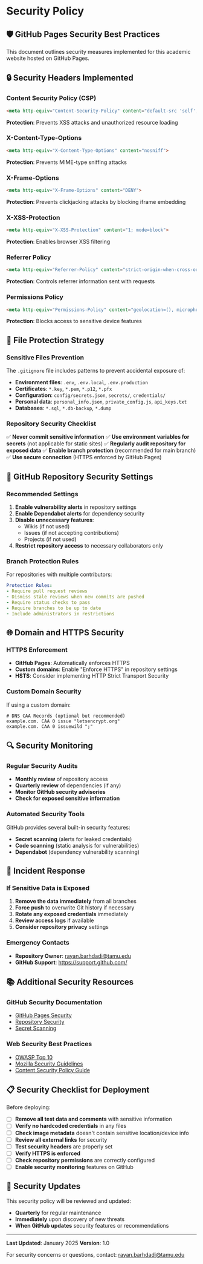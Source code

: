 # Security Policy

## 🛡️ GitHub Pages Security Best Practices

This document outlines security measures implemented for this academic website hosted on GitHub Pages.

## 🔒 Security Headers Implemented

### Content Security Policy (CSP)
```html
<meta http-equiv="Content-Security-Policy" content="default-src 'self'; script-src 'self' 'unsafe-inline'; style-src 'self' 'unsafe-inline'; img-src 'self' data:; font-src 'self'; connect-src 'self'; media-src 'self'; object-src 'none'; child-src 'none'; frame-src 'none'; worker-src 'none'; form-action 'self'; upgrade-insecure-requests;">
```

**Protection**: Prevents XSS attacks and unauthorized resource loading

### X-Content-Type-Options
```html
<meta http-equiv="X-Content-Type-Options" content="nosniff">
```

**Protection**: Prevents MIME-type sniffing attacks

### X-Frame-Options
```html
<meta http-equiv="X-Frame-Options" content="DENY">
```

**Protection**: Prevents clickjacking attacks by blocking iframe embedding

### X-XSS-Protection
```html
<meta http-equiv="X-XSS-Protection" content="1; mode=block">
```

**Protection**: Enables browser XSS filtering

### Referrer Policy
```html
<meta http-equiv="Referrer-Policy" content="strict-origin-when-cross-origin">
```

**Protection**: Controls referrer information sent with requests

### Permissions Policy
```html
<meta http-equiv="Permissions-Policy" content="geolocation=(), microphone=(), camera=()">
```

**Protection**: Blocks access to sensitive device features

## 🚫 File Protection Strategy

### Sensitive Files Prevention
The `.gitignore` file includes patterns to prevent accidental exposure of:

- **Environment files**: `.env`, `.env.local`, `.env.production`
- **Certificates**: `*.key`, `*.pem`, `*.p12`, `*.pfx`
- **Configuration**: `config/secrets.json`, `secrets/`, `credentials/`
- **Personal data**: `personal_info.json`, `private_config.js`, `api_keys.txt`
- **Databases**: `*.sql`, `*.db-backup`, `*.dump`

### Repository Security Checklist

✅ **Never commit sensitive information**
✅ **Use environment variables for secrets** (not applicable for static sites)
✅ **Regularly audit repository for exposed data**
✅ **Enable branch protection** (recommended for main branch)
✅ **Use secure connection** (HTTPS enforced by GitHub Pages)

## 🔧 GitHub Repository Security Settings

### Recommended Settings
1. **Enable vulnerability alerts** in repository settings
2. **Enable Dependabot alerts** for dependency security
3. **Disable unnecessary features**:
   - Wikis (if not used)
   - Issues (if not accepting contributions)
   - Projects (if not used)
4. **Restrict repository access** to necessary collaborators only

### Branch Protection Rules
For repositories with multiple contributors:
```yaml
Protection Rules:
- Require pull request reviews
- Dismiss stale reviews when new commits are pushed
- Require status checks to pass
- Require branches to be up to date
- Include administrators in restrictions
```

## 🌐 Domain and HTTPS Security

### HTTPS Enforcement
- **GitHub Pages**: Automatically enforces HTTPS
- **Custom domains**: Enable "Enforce HTTPS" in repository settings
- **HSTS**: Consider implementing HTTP Strict Transport Security

### Custom Domain Security
If using a custom domain:
```dns
# DNS CAA Records (optional but recommended)
example.com. CAA 0 issue "letsencrypt.org"
example.com. CAA 0 issuewild ";"
```

## 🔍 Security Monitoring

### Regular Security Audits
- **Monthly review** of repository access
- **Quarterly review** of dependencies (if any)
- **Monitor GitHub security advisories**
- **Check for exposed sensitive information**

### Automated Security Tools
GitHub provides several built-in security features:
- **Secret scanning** (alerts for leaked credentials)
- **Code scanning** (static analysis for vulnerabilities)
- **Dependabot** (dependency vulnerability scanning)

## 🚨 Incident Response

### If Sensitive Data is Exposed
1. **Remove the data immediately** from all branches
2. **Force push** to overwrite Git history if necessary
3. **Rotate any exposed credentials** immediately
4. **Review access logs** if available
5. **Consider repository privacy** settings

### Emergency Contacts
- **Repository Owner**: rayan.barhdadi@tamu.edu
- **GitHub Support**: https://support.github.com/

## 📚 Additional Security Resources

### GitHub Security Documentation
- [GitHub Pages Security](https://docs.github.com/en/pages/getting-started-with-github-pages/securing-your-github-pages-site-with-https)
- [Repository Security](https://docs.github.com/en/code-security)
- [Secret Scanning](https://docs.github.com/en/code-security/secret-scanning)

### Web Security Best Practices
- [OWASP Top 10](https://owasp.org/www-project-top-ten/)
- [Mozilla Security Guidelines](https://infosec.mozilla.org/guidelines/web_security)
- [Content Security Policy Guide](https://developer.mozilla.org/en-US/docs/Web/HTTP/CSP)

## 📋 Security Checklist for Deployment

Before deploying:

- [ ] **Remove all test data and comments** with sensitive information
- [ ] **Verify no hardcoded credentials** in any files
- [ ] **Check image metadata** doesn't contain sensitive location/device info
- [ ] **Review all external links** for security
- [ ] **Test security headers** are properly set
- [ ] **Verify HTTPS is enforced**
- [ ] **Check repository permissions** are correctly configured
- [ ] **Enable security monitoring** features on GitHub

## 🔄 Security Updates

This security policy will be reviewed and updated:
- **Quarterly** for regular maintenance
- **Immediately** upon discovery of new threats
- **When GitHub updates** security features or recommendations

---

**Last Updated**: January 2025
**Version**: 1.0

For security concerns or questions, contact: rayan.barhdadi@tamu.edu